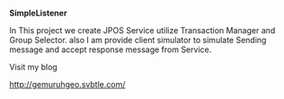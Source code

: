 **SimpleListener**

In This project we create JPOS Service utilize Transaction Manager and Group Selector. also I am provide client simulator to simulate Sending message and accept response message from Service.

Visit my blog 

http://gemuruhgeo.svbtle.com/
